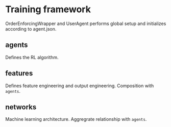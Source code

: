 # Training framework

OrderEnforcingWrapper and UserAgent performs global setup and initializes according to agent.json.

## agents
Defines the RL algorithm. 

## features 
Defines feature engineering and output engineering. Composition with `agents`.

## networks
Machine learning architecture. Aggregrate relationship with `agents`.

